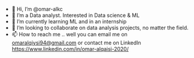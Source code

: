 - 👋 Hi, I’m @omar-alkc
- 👀 I’m a Data analyst. Interested in Data science & ML
- 🌱 I’m currently learning ML and in an internship
- 💞️ I’m looking to collaborate on data analysis projects, no matter the field.
- 📫 How to reach me .. well you can email me on omaralqiysi94@gmail.com or contact me on LinkedIn https://www.linkedin.com/in/omar-alqaisi-2020/

<!---
omar-alkc/omar-alkc is a ✨ special ✨ repository because its `README.md` (this file) appears on your GitHub profile.
You can click the Preview link to take a look at your changes.
--->
